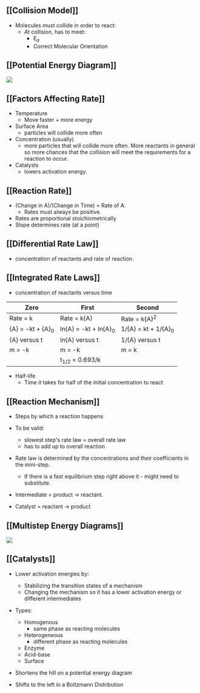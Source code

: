 
## [[Collision Model]]
- Molecules must collide in order to react:
	- At collision, has to meet:
		- E$_a$ 
		- Correct Molecular Orientation
## [[Potential Energy Diagram]]
**![](https://lh7-us.googleusercontent.com/TyciYHnjpNAh5RhSHv5j0kUUmdZY4n5KcVfhos6-W_9sbIubSokXQqSa1xGjVWlDEftFR4sgRcsVmcWPZY1-uWaKfigrYkMVIpbftMY2yfOHV_eAp923ChkrbpKPzrSowg0_E7XhOkTO0l7l5sl4mOI)**

## [[Factors Affecting Rate]]
- Temperature
	- Move faster + more energy
- Surface Area
	- particles will collide more often
- Concentration (usually)
	- more particles that will collide more often. More reactants in general so more chances that the collision will meet the requirements for a reaction to occur.
- Catalysts
	- lowers activation energy. 

## [[Reaction Rate]]
- (Change in A)/(Change in Time) = Rate of A.
	- Rates must always be positive.
- Rates are proportional stoichiometrically
- Slope determines rate (at a point)

## [[Differential Rate Law]]
- concentration of reactants and rate of reaction.

## [[Integrated Rate Laws]]

- concentration of reactants versus time

| Zero                | First                   | Second                 |
| ------------------- | ----------------------- | ---------------------- |
| Rate = k            | Rate = k{A}             | Rate = k{A}$^2$        |
| {A} = -kt + {A}$_0$ | ln{A} = -kt + ln{A}$_0$ | 1/{A} = kt + 1/{A}$_0$ |
| {A} versus t        | ln{A} versus t          | 1/{A} versus t         |
| m = -k              | m = -k                  | m = k                  |
|                     | t$_1$$_/$$_2$ = 0.693/k |                        |

- Half-life
	- Time it takes for half of the initial concentration to react

## [[Reaction Mechanism]]

- Steps by which a reaction happens
- To be valid:
	- slowest step's rate law = overall rate law
	- has to add up to overall reaction
- Rate law is determined by the concentrations and their coefficients in the mini-step.
	- If there is a fast equilibrium step right above it - might need to substitute.

- Intermediate = product -> reactant.
- Catalyst = reactant -> product

## [[Multistep Energy Diagrams]]

**![](https://lh7-us.googleusercontent.com/jRLOhOOqoYFDpeXkFuTc_9QIZoLD8C4EJdBgqqyTejEmG5sUNbljvXnhwrKfPkReHwJBEl4w3dzGG0SekVmnCv7WUvWtBKnK7CaefGnZo9AeI6kdnXu9cMAjt2t0Bo39i9QL8f8k6Y98mOnh2S_8w20)**

## [[Catalysts]]
- Lower activation energies by:
	- Stabilizing the transition states of a mechanism
	- Changing the mechanism so it has a lower activation energy or different intermediates

- Types:
	- Homogenous
		- same phase as reacting molecules
	- Heterogeneous
		- different phase as reacting molecules
	- Enzyme
	- Acid-base
	- Surface

- Shortens the hill on a potential energy diagram
- Shifts to the left in a Boltzmann Distribution

